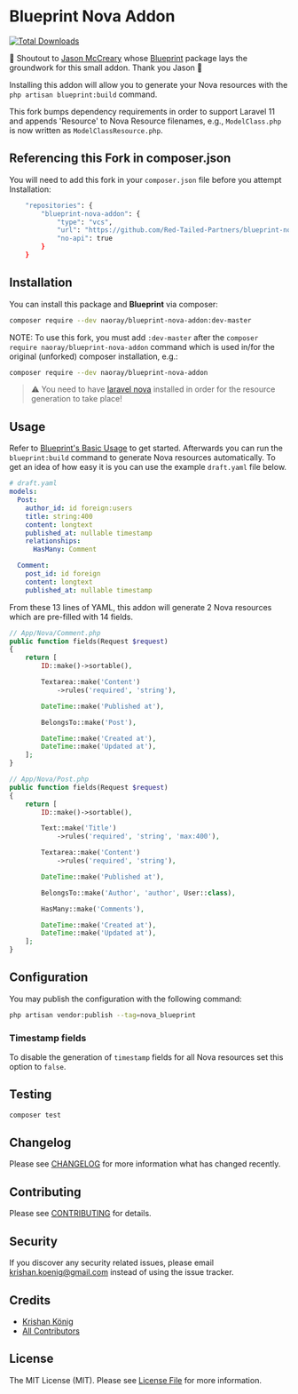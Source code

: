 # Blueprint Nova Addon

[![Total Downloads](https://img.shields.io/packagist/dt/naoray/blueprint-nova-addon.svg?style=flat)](https://packagist.org/packages/naoray/blueprint-nova-addon)

:mega: Shoutout to [Jason McCreary](https://github.com/jasonmccreary) whose [Blueprint](https://github.com/laravel-shift/blueprint) package lays the groundwork for this small addon. Thank you Jason :raised_hands:

Installing this addon will allow you to generate your Nova resources with the `php artisan blueprint:build` command.

This fork bumps dependency requirements in order to support Laravel 11 and appends 'Resource' to Nova Resource filenames, e.g., `ModelClass.php` is now written as `ModelClassResource.php`.

## Referencing this Fork in composer.json
You will need to add this fork in your `composer.json` file before you attempt Installation:

```bash
    "repositories": {
        "blueprint-nova-addon": {
            "type": "vcs",
            "url": "https://github.com/Red-Tailed-Partners/blueprint-nova-addon",
            "no-api": true
        }
    }
```

## Installation
You can install this package and **Blueprint** via composer:

```bash
composer require --dev naoray/blueprint-nova-addon:dev-master
```
NOTE: To use this fork, you must add `:dev-master` after the `composer require naoray/blueprint-nova-addon` command which is used in/for the original (unforked) composer installation, e.g.:

```bash
composer require --dev naoray/blueprint-nova-addon
```
> :warning: You need to have [laravel nova](https://nova.laravel.com/) installed in order for the resource generation to take place!

## Usage
Refer to [Blueprint's Basic Usage](https://github.com/laravel-shift/blueprint#basic-usage) to get started. Afterwards you can run the `blueprint:build` command to generate Nova resources automatically. To get an idea of how easy it is you can use the example `draft.yaml` file below.

```yaml
# draft.yaml
models:
  Post:
    author_id: id foreign:users
    title: string:400
    content: longtext
    published_at: nullable timestamp
    relationships:
      HasMany: Comment

  Comment:
    post_id: id foreign
    content: longtext
    published_at: nullable timestamp
```

From these 13 lines of YAML, this addon will generate 2 Nova resources which are pre-filled with 14 fields.

```php
// App/Nova/Comment.php
public function fields(Request $request)
{
    return [
        ID::make()->sortable(),

        Textarea::make('Content')
            ->rules('required', 'string'),

        DateTime::make('Published at'),

        BelongsTo::make('Post'),

        DateTime::make('Created at'),
        DateTime::make('Updated at'),
    ];
}

// App/Nova/Post.php
public function fields(Request $request)
{
    return [
        ID::make()->sortable(),

        Text::make('Title')
            ->rules('required', 'string', 'max:400'),

        Textarea::make('Content')
            ->rules('required', 'string'),

        DateTime::make('Published at'),

        BelongsTo::make('Author', 'author', User::class),

        HasMany::make('Comments'),

        DateTime::make('Created at'),
        DateTime::make('Updated at'),
    ];
}
```

## Configuration
You may publish the configuration with the following command:

```bash
php artisan vendor:publish --tag=nova_blueprint
```

### Timestamp fields
To disable the generation of `timestamp` fields for all Nova resources set this option to `false`.

## Testing

``` bash
composer test
```

## Changelog

Please see [CHANGELOG](CHANGELOG.md) for more information what has changed recently.

## Contributing

Please see [CONTRIBUTING](CONTRIBUTING.md) for details.

## Security

If you discover any security related issues, please email krishan.koenig@gmail.com instead of using the issue tracker.

## Credits

- [Krishan König](https://github.com/naoray)
- [All Contributors](../../contributors)

## License

The MIT License (MIT). Please see [License File](LICENSE.md) for more information.
